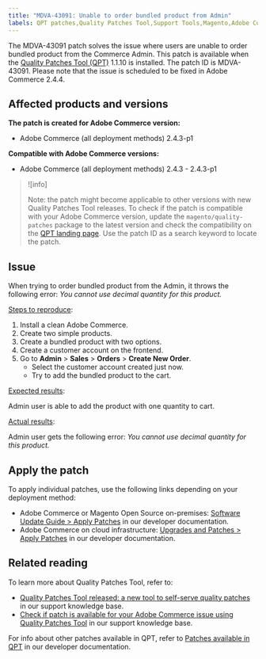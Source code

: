 ```yaml
---
title: "MDVA-43091: Unable to order bundled product from Admin"
labels: QPT patches,Quality Patches Tool,Support Tools,Magento,Adobe Commerce,cloud infrastructure,on-premises,QPT 1.1.10,order,bundled product,Admin,4.3,2.4.3-p1
---
```


The MDVA-43091 patch solves the issue where users are unable to order bundled product from the Commerce Admin. This patch is available when the [Quality Patches Tool (QPT)](https://support.magento.com/hc/en-us/articles/360047139492) 1.1.10 is installed. The patch ID is MDVA-43091. Please note that the issue is scheduled to be fixed in Adobe Commerce 2.4.4.

## Affected products and versions

**The patch is created for Adobe Commerce version:**

* Adobe Commerce (all deployment methods) 2.4.3-p1

**Compatible with Adobe Commerce versions:**

* Adobe Commerce (all deployment methods) 2.4.3 - 2.4.3-p1

>![info]
>
>Note: the patch might become applicable to other versions with new Quality Patches Tool releases. To check if the patch is compatible with your Adobe Commerce version, update the `magento/quality-patches` package to the latest version and check the compatibility on the [QPT landing page](https://devdocs.magento.com/quality-patches/tool.html#patch-grid). Use the patch ID as a search keyword to locate the patch.

## Issue

When trying to order bundled product from the Admin, it throws the following error: *You cannot use decimal quantity for this product.*

<ins>Steps to reproduce</ins>:

1. Install a clean Adobe Commerce.
1. Create two simple products.
1. Create a bundled product with two options.
1. Create a customer account on the frontend.
1. Go to **Admin** > **Sales** > **Orders** > **Create New Order**.
    * Select the customer account created just now.
    * Try to add the bundled product to the cart.

<ins>Expected results</ins>:

Admin user is able to add the product with one quantity to cart.

<ins>Actual results</ins>:

Admin user gets the following error: *You cannot use decimal quantity for this product.*

## Apply the patch

To apply individual patches, use the following links depending on your deployment method:

* Adobe Commerce or Magento Open Source on-premises: [Software Update Guide > Apply Patches](https://devdocs.magento.com/guides/v2.4/comp-mgr/patching/mqp.html) in our developer documentation.
* Adobe Commerce on cloud infrastructure: [Upgrades and Patches > Apply Patches](https://devdocs.magento.com/cloud/project/project-patch.html) in our developer documentation.

## Related reading

To learn more about Quality Patches Tool, refer to:

* [Quality Patches Tool released: a new tool to self-serve quality patches](https://support.magento.com/hc/en-us/articles/360047139492) in our support knowledge base.
* [Check if patch is available for your Adobe Commerce issue using Quality Patches Tool](https://support.magento.com/hc/en-us/articles/360047125252) in our support knowledge base.

For info about other patches available in QPT, refer to [Patches available in QPT](https://devdocs.magento.com/quality-patches/tool.html#patch-grid) in our developer documentation.
